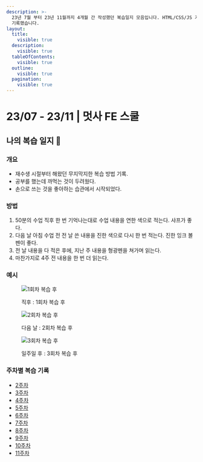 ```yaml
---
description: >-
  23년 7월 부터 23년 11월까지 4개월 간 작성했던 복습일지 모음입니다. HTML/CSS/JS 기초를 수강하며 매일 수업을 들은 내용을
  기록했습니다.
layout:
  title:
    visible: true
  description:
    visible: true
  tableOfContents:
    visible: true
  outline:
    visible: true
  pagination:
    visible: true
---
```


# 23/07 - 23/11 | 멋사 FE 스쿨

## 나의 복습 일지 📝

### 개요

* 재수생 시절부터 해왔던 무지막지한 복습 방법 기록.
* 공부를 했는데 까먹는 것이 두려웠다.
* 손으로 쓰는 것을 좋아하는 습관에서 시작되었다.

### 방법

1. 50분의 수업 직후 한 번 기억나는대로 수업 내용을 연한 색으로 적는다. 샤프가 좋다.
2. 다음 날 아침 수업 전 전 날 쓴 내용을 진한 색으로 다시 한 번 적는다. 진한 잉크 볼펜이 좋다.
3. 전 날 내용을 다 적은 후에, 지난 주 내용을 형광펜을 쳐가며 읽는다.
4. 마찬가지로 4주 전 내용을 한 번 더 읽는다.

### 예시

<div>

<figure><img src="https://sthgml.github.io/blog/images/planner_ex_01.png" alt="1회차 복습 후"><figcaption><p>직후 : 1회차 복습 후</p></figcaption></figure>

<figure><img src="https://sthgml.github.io/blog/images/planner_ex_02.png" alt="2회차 복습 후"><figcaption><p>다음 날 : 2회차 복습 후</p></figcaption></figure>

<figure><img src="https://sthgml.github.io/blog/images/planner_ex_03.png" alt="3회차 복습 후"><figcaption><p>일주일 후 : 3회차 복습 후</p></figcaption></figure>

</div>

### 주차별 복습 기록

* [2주차](23-07-23-11-or-fe/2.md)
* [3주차](23-07-23-11-or-fe/3.md)
* [4주차](23-07-23-11-or-fe/4.md)
* [5주차](23-07-23-11-or-fe/5.md)
* [6주차](23-07-23-11-or-fe/6.md)
* [7주차](23-07-23-11-or-fe/7.md)
* [8주차](23-07-23-11-or-fe/8.md)
* [9주차](23-07-23-11-or-fe/9.md)
* [10주차](23-07-23-11-or-fe/10.md)
* [11주차](https://sthgml.github.io/blog/Review/11%EC%A3%BC%EC%B0%A8%20%EB%B3%B5%EC%8A%B5)
